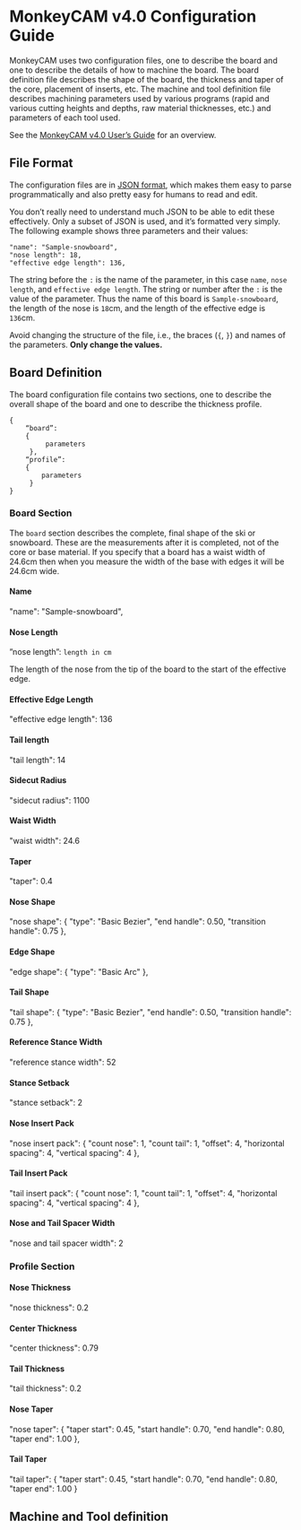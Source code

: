 # MonkeyCAM v4.0 Configuration Guide

MonkeyCAM uses two configuration files, one to describe the board and
one to describe the details of how to machine the board. The board
definition file describes the shape of the board, the thickness and
taper of the core, placement of inserts, etc. The machine and tool
definition file describes machining parameters used by various
programs (rapid and various cutting heights and depths, raw material
thicknesses, etc.) and parameters of each tool used.

See the [MonkeyCAM v4.0 User’s Guide](
https://github.com/mikemag/MonkeyCAM/blob/master/docs/Users_Guide.md)
for an overview.

## File Format

The configuration files are in [JSON
format](http://en.wikipedia.org/wiki/JSON), which makes them easy to
parse programmatically and also pretty easy for humans to read and
edit.

You don’t really need to understand much JSON to be able to edit these
effectively. Only a subset of JSON is used, and it’s formatted very
simply. The following example shows three parameters and their values:

```
"name": "Sample-snowboard",
"nose length": 18,
"effective edge length": 136,
```

The string before the `:` is the name of the parameter, in this case
`name`, `nose length`, and `effective edge length`. The string or
number after the `:` is the value of the parameter. Thus the name of
this board is `Sample-snowboard`, the length of the nose is `18`cm,
and the length of the effective edge is `136`cm.

Avoid changing the structure of the file, i.e., the braces (`{`, `}`)
and names of the parameters. **Only change the values.**

## Board Definition

The board configuration file contains two sections, one to describe
the overall shape of the board and one to describe the thickness
profile.

```
{
    “board”:
    {
         parameters
     },
    “profile”:
    {
        parameters
     }
}
```

### Board Section

The `board` section describes the complete, final shape of the ski or
snowboard. These are the measurements after it is completed, not of
the core or base material. If you specify that a board has a waist
width of 24.6cm then when you measure the width of the base with edges
it will be 24.6cm wide.

#### Name
"name": "Sample-snowboard",

#### Nose Length
”nose length”: `length in cm`

The length of the nose from the tip of the board to the start of the
effective edge.

#### Effective Edge Length
"effective edge length": 136

#### Tail length
"tail length": 14

#### Sidecut Radius
"sidecut radius": 1100

#### Waist Width
"waist width": 24.6

#### Taper
"taper": 0.4

#### Nose Shape
"nose shape":
{
"type": "Basic Bezier",
"end handle": 0.50,
"transition handle": 0.75
},

#### Edge Shape
"edge shape":
{
"type": "Basic Arc"
},
#### Tail Shape
"tail shape":
{
"type": "Basic Bezier",
"end handle": 0.50,
"transition handle": 0.75
},

#### Reference Stance Width
"reference stance width": 52

#### Stance Setback
"stance setback": 2

#### Nose Insert Pack
"nose insert pack":
{
"count nose": 1,
"count tail": 1,
"offset": 4,
"horizontal spacing": 4,
"vertical spacing": 4
},

#### Tail Insert Pack
"tail insert pack":
{
"count nose": 1,
"count tail": 1,
"offset": 4,
"horizontal spacing": 4,
"vertical spacing": 4
},

#### Nose and Tail Spacer Width
"nose and tail spacer width": 2

### Profile Section

#### Nose Thickness
"nose thickness": 0.2

#### Center Thickness
"center thickness": 0.79

#### Tail Thickness
"tail thickness": 0.2

#### Nose Taper
"nose taper":
{
"taper start": 0.45,
"start handle": 0.70,
"end handle": 0.80,
"taper end": 1.00
},

#### Tail Taper
"tail taper":
{
"taper start": 0.45,
"start handle": 0.70,
"end handle": 0.80,
"taper end": 1.00
}

## Machine and Tool definition
